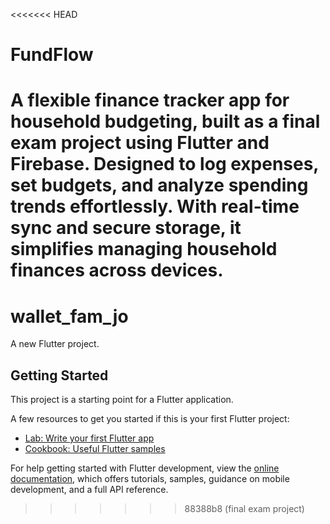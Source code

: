 <<<<<<< HEAD
# FundFlow
A flexible finance tracker app for household budgeting, built as a final exam project using Flutter and Firebase. Designed to log expenses, set budgets, and analyze spending trends effortlessly. With real-time sync and secure storage, it simplifies managing household finances across devices.
=======
# wallet_fam_jo

A new Flutter project.

## Getting Started

This project is a starting point for a Flutter application.

A few resources to get you started if this is your first Flutter project:

- [Lab: Write your first Flutter app](https://docs.flutter.dev/get-started/codelab)
- [Cookbook: Useful Flutter samples](https://docs.flutter.dev/cookbook)

For help getting started with Flutter development, view the
[online documentation](https://docs.flutter.dev/), which offers tutorials,
samples, guidance on mobile development, and a full API reference.
>>>>>>> 88388b8 (final exam project)
